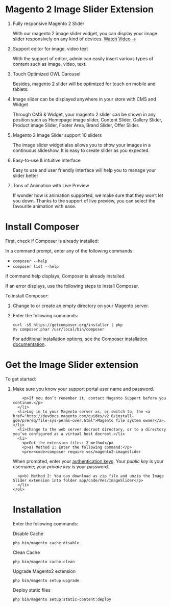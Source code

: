 
  
  
  <h1>Magento 2 Image Slider Extension</h1>
<ol>
  <li>
    Fully responsive Magento 2 Slider
    <p> With our magento 2 image slider widget, you can display your image slider responsively on any kind of devices. <a class="btn-link btn-link-info" title="Magento 2 Image Slider Video" href="https://www.youtube.com/watch?v=orqkisVgPpI">Watch Video →</a></p>
  </li>
  <li>
    Support editor for image, video text
    <p>With the support of editor, admin can easily insert various types of content such as image, video, text.</p>
  </li>
  <li>
    Touch Optimized OWL Carousel
    <p>Besides, magento 2 slider will be optimized for touch on mobile and tablets.</p>
  </li>
  <li>
    Image slider can be displayed anywhere in your store with CMS and Widget
    <p>Through CMS &amp; Widget, your magento 2 slider can be shown in any position such as Homepage image slider, Content Slider, Gallery Slider, Product image Slider, Footer Area, Brand Slider, Offer Slider.</p>
  </li>
  <li>
    Magento 2 Image Slider support 10 sliders
    <p>The image slider widget also allows you to show your images in a continuous slideshow. It is easy to create slider as you expected.</p>
  </li>
  <li>
    Easy-to-use &amp; intuitive interface
    <p>Easy to use and user friendly interface will help you to manage your slider better</p>
  </li>
  <li>
    Tons of Animation with Live Preview
    <p>If wonder how is animation supported, we make sure that they won’t let you down. Thanks to the support of live preview, you can select the favourite animation with ease.</p>
  </li>
</ol>
<h1>Install Composer</h1>
<p>First, check  if Composer is already installed: </p>
<p>In a command prompt, enter any of the following commands:</p>
    <ul>
      <li><code>composer --help</code></li>
      <li><code>composer list --help</code></li>
    </ul>
  <p>If command help displays, Composer is already installed.</p>
    <p>If an error displays, use the following steps to install Composer.</p>
    <p>To install Composer:</p>
    <ol>
      <li>
        <p>Change to or create an empty directory on your Magento server.</p>
      </li>
      <li>
        <p>Enter the following commands:</p>
        <pre><code>curl -sS https://getcomposer.org/installer | php
mv composer.phar /usr/local/bin/composer
</code></pre>
        <p>For additional installation options, see the <a href="https://getcomposer.org/download/" target="_blank">Composer installation documentation</a>.</p>
      </li>
    </ol>
    <h1 id="integrator-first-composer-ce">Get the Image Slider extension</h1>
    <p>To get started:</p>
    <ol>
      <li>
        <p>Make sure you know your support portal user name and password.</p>

        <p>If you don’t remember it, contact Magento Support before you continue.</p>
      </li>
      <li>Log in to your Magento server as, or switch to, the <a href="http://devdocs.magento.com/guides/v2.0/install-gde/prereq/file-sys-perms-over.html">Magento file system owner</a>.</li>
      <li>Change to the web server docroot directory, or to a directory you’ve configured as a virtual host docroot.</li>
      <li>
        <p>Get the extension files: 2 method</p>
        <p>a) Method 1: Enter the following command:</p>
        <pre><code>composer require ves/magento2-imageslider
</code></pre>
        <p>When prompted, enter your <a href="http://devdocs.magento.com/guides/v2.0/install-gde/prereq/connect-auth.html">authentication keys</a>. Your <em>public key</em> is your username; your <em>private key</em> is your password.</p>

      <p>b) Method 2: You can download as zip file and unzip the Image Slider extension into folder app/code/Ves/ImageSlider</p>
      </li>
    </ol>
  <h1 id="integrator-first-composer-ce">Installation</h1>
  <p>Enter the following commands:</p>
  <p>Disable Cache</p>
<pre><code>php bin/magento cache:disable
</code></pre>
  <p>Clean Cache</p>
<pre><code>php bin/magento cache:clean
</code></pre>
<p>Upgrade Magento2 extension</p>
<pre><code>php bin/magento setup:upgrade
</code></pre>
<p>Deploy static files</p>
<pre><code>php bin/magento setup:static-content:deploy
</code></pre>